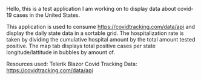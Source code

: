 Hello, this is a test application I am working on to display data about covid-19 cases in the United States.

This application is used to consume https://covidtracking.com/data/api and display the daily state data in a sortable grid. The hospitalization rate is taken by dividing the cumulative hospital amount by the total amount tested positive. The map tab displays total positive cases per state longitude/lattitude in bubbles by amount of.

Resources used:
Telerik
Blazor
Covid Tracking Data: https://covidtracking.com/data/api
